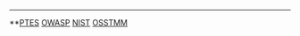 
---

**[PTES](http://www.pentest-standard.org/index.php/Main_Page)
[OWASP](https://owasp.org/)
[NIST](https://www.nist.gov/cybersecurity)
[OSSTMM](https://www.isecom.org/OSSTMM.3.pdf)
